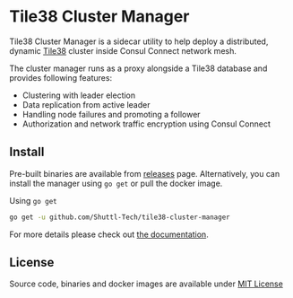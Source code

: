 # Tile38 Cluster Manager

Tile38 Cluster Manager is a sidecar utility to help deploy a distributed, dynamic [Tile38][] cluster inside Consul Connect network mesh.

The cluster manager runs as a proxy alongside a Tile38 database and provides following features:

 - Clustering with leader election
 - Data replication from active leader
 - Handling node failures and promoting a follower
 - Authorization and network traffic encryption using Consul Connect

## Install

Pre-built binaries are available from [releases][] page. Alternatively, you can install the manager using `go get` or pull the docker image.

Using `go get`

```sh
go get -u github.com/Shuttl-Tech/tile38-cluster-manager
```

[releases]: https://github.com/Shuttl-Tech/tile38-cluster-manager/releases

For more details please check out [the documentation][].


## License

Source code, binaries and docker images are available under [MIT License][]

[the documentation]: https://shuttl-tech.github.io/tile38-cluster-manager
[Tile38]: https://github.com/tidwall/tile38
[MIT License]: ./LICENSE
